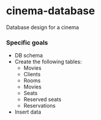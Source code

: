 # cinema-database
Database design for a cinema

### Specific goals
* DB schema
* Create the following tables:
  * Movies
  * Clients
  * Rooms
  * Movies
  * Seats
  * Reserved seats
  * Reservations
* Insert data
